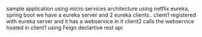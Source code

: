 sample application using micro services architecture using netflix eureka, spring boot
we have a eureka server and 2 eureka clients..
client1 registered with eureka server and it has a webservice in it
client2 calls the webservice hosted in client1 using Feign declartive rest api
